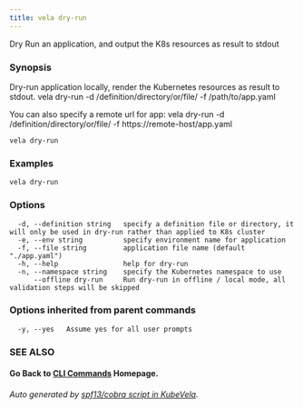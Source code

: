 ```yaml
---
title: vela dry-run
---
```


Dry Run an application, and output the K8s resources as result to stdout

### Synopsis

Dry-run application locally, render the Kubernetes resources as result to stdout.
	vela dry-run -d /definition/directory/or/file/ -f /path/to/app.yaml

You can also specify a remote url for app:
	vela dry-run -d /definition/directory/or/file/ -f https://remote-host/app.yaml


```
vela dry-run
```

### Examples

```
vela dry-run
```

### Options

```
  -d, --definition string   specify a definition file or directory, it will only be used in dry-run rather than applied to K8s cluster
  -e, --env string          specify environment name for application
  -f, --file string         application file name (default "./app.yaml")
  -h, --help                help for dry-run
  -n, --namespace string    specify the Kubernetes namespace to use
      --offline dry-run     Run dry-run in offline / local mode, all validation steps will be skipped
```

### Options inherited from parent commands

```
  -y, --yes   Assume yes for all user prompts
```

### SEE ALSO



#### Go Back to [CLI Commands](vela) Homepage.


###### Auto generated by [spf13/cobra script in KubeVela](https://github.com/kubevela/kubevela/tree/master/hack/docgen).
